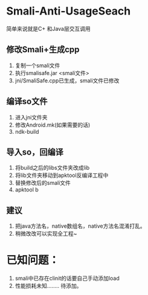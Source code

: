 ﻿# Smali-Anti-UsageSeach
简单来说就是C+ 和Java层交互调用


## 修改Smali+生成cpp
1. 复制一个smali文件
2. 执行smalisafe.jar <smali文件>
3. jni/SmaliSafe.cpp已生成，smali文件已修改

## 编译so文件
1. 进入jni文件夹
2. 修改Android.mk(如果需要的话)
2. ndk-build

## 导入so，回编译
1. 将build之后的libs文件夹改成lib
2. 将lib文件夹移动到apktool反编译工程中
3. 替换修改后的smali文件
4. apktool b


## 建议
1. 把java方法名，native数组名，native方法名混淆打乱。
2. 稍微改改可以实现全工程~


# 已知问题：
1. smali中已存在clinit的话要自己手动添加load
2. 性能损耗未知........
待添加。